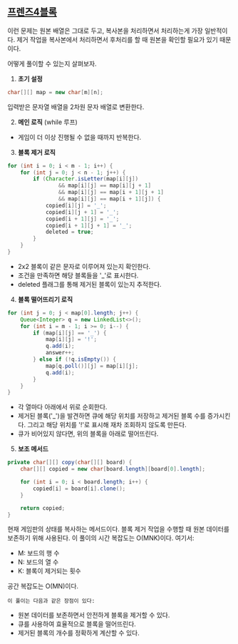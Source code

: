 ## [프렌즈4블록](https://programmers.co.kr/learn/courses/30/lessons/17679)

이런 문제는 원본 배열은 그대로 두고, 복사본을 처리하면서 처리하는게 가장 일반적이다. 제거 작업을 복사본에서 처리하면서 후처리를 할 때 원본을 확인할 필요가 있기 때문이다. 

어떻게 풀이할 수 있는지 살펴보자.

1. **초기 설정**

```java
char[][] map = new char[m][n];
```

입력받은 문자열 배열을 2차원 문자 배열로 변환한다.

2. **메인 로직** (while 루프)

- 게임이 더 이상 진행될 수 없을 때까지 반복한다.

3. **블록 제거 로직**

```java
for (int i = 0; i < m - 1; i++) {
    for (int j = 0; j < n - 1; j++) {
        if (Character.isLetter(map[i][j])
                && map[i][j] == map[i][j + 1]
                && map[i][j] == map[i + 1][j + 1]
                && map[i][j] == map[i + 1][j]) {
            copied[i][j] = '_';
            copied[i][j + 1] = '_';
            copied[i + 1][j] = '_';
            copied[i + 1][j + 1] = '_';
            deleted = true;
        }
    }
}
```

- 2x2 블록이 같은 문자로 이루어져 있는지 확인한다.
- 조건을 만족하면 해당 블록들을 '_'로 표시한다.
- deleted 플래그를 통해 제거된 블록이 있는지 추적한다.

4. **블록 떨어뜨리기 로직**

```java
for (int j = 0; j < map[0].length; j++) {
    Queue<Integer> q = new LinkedList<>();
    for (int i = m - 1; i >= 0; i--) {
        if (map[i][j] == '_') {
            map[i][j] = '!';
            q.add(i);
            answer++;
        } else if (!q.isEmpty()) {
            map[q.poll()][j] = map[i][j];
            q.add(i);
        }
    }
}
```

- 각 열마다 아래에서 위로 순회한다.
- 제거된 블록('_')을 발견하면 큐에 해당 위치를 저장하고 제거된 블록 수를 증가시킨다. 그리고 해당 위치를 '!'로 표시해 재차 조회하지 않도록 만든다.
- 큐가 비어있지 않다면, 위의 블록을 아래로 떨어뜨린다.

5. **보조 메서드**

```java
private char[][] copy(char[][] board) {
    char[][] copied = new char[board.length][board[0].length];

    for (int i = 0; i < board.length; i++) {
        copied[i] = board[i].clone();
    }

    return copied;
}
```

현재 게임판의 상태를 복사하는 메서드이다.
블록 제거 작업을 수행할 때 원본 데이터를 보존하기 위해 사용된다.
이 풀이의 시간 복잡도는 O(MNK)이다. 여기서:

- M: 보드의 행 수
- N: 보드의 열 수
- K: 블록이 제거되는 횟수

공간 복잡도는 O(MN)이다.

    이 풀이는 다음과 같은 장점이 있다:

- 원본 데이터를 보존하면서 안전하게 블록을 제거할 수 있다.
- 큐를 사용하여 효율적으로 블록을 떨어뜨린다.
- 제거된 블록의 개수를 정확하게 계산할 수 있다.
